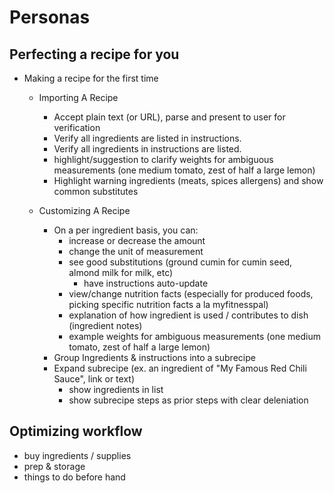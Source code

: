 # Personas

## Perfecting a recipe for you

* Making a recipe for the first time
  * Importing A Recipe
    * Accept plain text (or URL), parse and present to user for verification
    * Verify all ingredients are listed in instructions.
    * Verify all ingredients in instructions are listed.
    * highlight/suggestion to clarify weights for ambiguous measurements (one medium tomato, zest of half a large lemon)
    * Highlight warning ingredients (meats, spices allergens) and show common substitutes

  * Customizing A Recipe
    * On a per ingredient basis, you can:
      * increase or decrease the amount
      * change the unit of measurement
      * see good substitutions (ground cumin for cumin seed, almond milk for milk, etc)
        * have instructions auto-update
      * view/change nutrition facts (especially for produced foods, picking specific nutrition facts a la myfitnesspal)
      * explanation of how ingredient is used / contributes to dish (ingredient notes)
      * example weights for ambiguous measurements (one medium tomato, zest of half a large lemon)
    * Group Ingredients & instructions into a subrecipe
    * Expand subrecipe (ex. an ingredient of "My Famous Red Chili Sauce", link or text)
      * show ingredients in list
      * show subrecipe steps as prior steps with clear deleniation


## Optimizing workflow
* buy ingredients / supplies
* prep & storage
* things to do before hand
